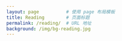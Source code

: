 ```yaml
---
layout: page          # 使用 page 布局模板
title: Reading        # 页面标题
permalink: /reading/  # URL 地址
background: /img/bg-reading.jpg
---
```

<!-- ✅ 设置分类变量供 JavaScript 使用 -->
<script>
window.currentCategory = 'reading';
</script>
